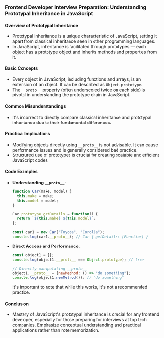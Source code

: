 ### Frontend Developer Interview Preparation: Understanding Prototypal Inheritance in JavaScript

#### Overview of Prototypal Inheritance
- Prototypal inheritance is a unique characteristic of JavaScript, setting it apart from classical inheritance seen in other programming languages.
- In JavaScript, inheritance is facilitated through prototypes — each object has a prototype object and inherits methods and properties from it.
  
#### Basic Concepts
- Every object in JavaScript, including functions and arrays, is an extension of an object. It can be described as `Object.prototype`.
- The `__proto__` property (often underscored twice on each side) is pivotal in understanding the prototype chain in JavaScript.

#### Common Misunderstandings
- It's incorrect to directly compare classical inheritance and prototypal inheritance due to their fundamental differences.
  
#### Practical Implications
- Modifying objects directly using `__proto__` is not advisable. It can cause performance issues and is generally considered bad practice.
- Structured use of prototypes is crucial for creating scalable and efficient JavaScript codes.

#### Code Examples
- **Understanding `__proto__`**:
  ```javascript
  function Car(make, model) {
    this.make = make;
    this.model = model;
  }

  Car.prototype.getDetails = function() {
    return `${this.make} ${this.model}`;
  };

  const car1 = new Car("Toyota", "Corolla");
  console.log(car1.__proto__); // Car { getDetails: [Function] }
  ```
  
- **Direct Access and Performance**:
  ```javascript
  const object1 = {};
  console.log(object1.__proto__ === Object.prototype); // true

  // Directly manipulating __proto__
  object1.__proto__ = {newMethod: () => "do something"};
  console.log(object1.newMethod()); // "do something"
  ```
  It's important to note that while this works, it's not a recommended practice. 


#### Conclusion
- Mastery of JavaScript's prototypal inheritance is crucial for any frontend developer, especially for those preparing for interviews at top tech companies. Emphasize conceptual understanding and practical applications rather than rote memorization.  